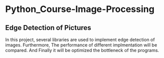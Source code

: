 # Python_Course-Image-Processing
## Edge Detection of Pictures
In this project, several libraries are used to implement edge detection of images. Furthermore, The performance of different implmentation will be compared. And Finally it will be optimized the bottleneck of the programs.
